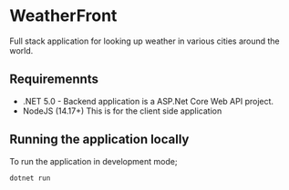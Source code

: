 # WeatherFront

Full stack application for looking up weather in various cities around the world.

## Requiremennts

- .NET 5.0 - Backend application is a ASP.Net Core Web API project.
- NodeJS (14.17+) This is for the client side application


## Running the application locally

To run the application in development mode;

```
dotnet run
```
